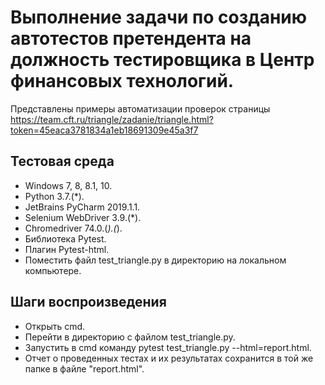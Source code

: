 # Выполнение задачи по созданию автотестов претендента на должность тестировщика в Центр финансовых технологий. 
Представлены примеры автоматизации проверок страницы https://team.cft.ru/triangle/zadanie/triangle.html?token=45eaca3781834a1eb18691309e45a3f7
## Тестовая среда  
* Windows 7, 8, 8.1, 10. 
* Python 3.7.(*).
* JetBrains PyCharm 2019.1.1.
* Selenium WebDriver 3.9.(*).
* Chromedriver 74.0.(*).(*).
* Библиотека Pytest.
* Плагин Pytest-html.
* Поместить файл test_triangle.py в директорию на локальном компьютере.
## Шаги воспроизведения 
* Открыть cmd.
* Перейти в директорию с файлом test_triangle.py.
* Запустить в cmd команду pytest test_triangle.py --html=report.html.
* Отчет о проведенных тестах и их результатах сохранится в той же папке в файле "report.html".  

